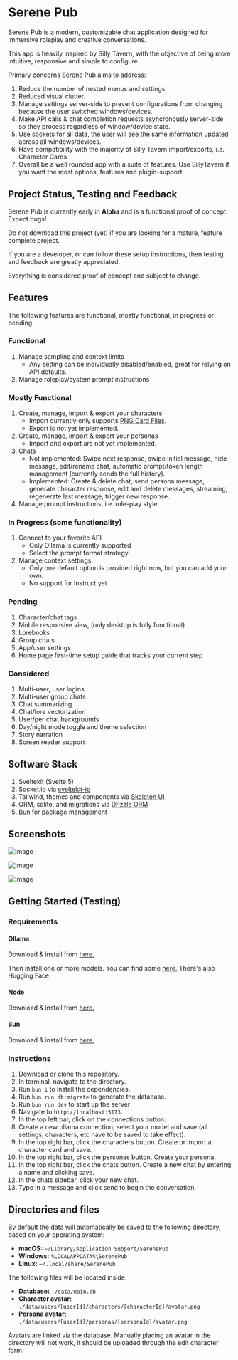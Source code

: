 # Serene Pub

Serene Pub is a modern, customizable chat application designed for immersive roleplay and creative conversations.

This app is heavily inspired by Silly Tavern, with the objective of being more intuitive, responsive and simple to configure.

Primary concerns Serene Pub aims to address:
  1. Reduce the number of nested menus and settings.
  2. Reduced visual clutter.
  3. Manage settings server-side to prevent configurations from changing because the user switched windows/devices.
  4. Make API calls & chat completion requests asyncronously server-side so they process regardless of window/device state.
  5. Use sockets for all data, the user will see the same information updated across all windows/devices.
  6. Have compatibility with the majority of Silly Tavern import/exports, i.e. Character Cards
  7. Overall be a well rounded app with a suite of features. Use SillyTavern if you want the most options, features and plugin-support.

## Project Status, Testing and Feedback

Serene Pub is currently early in **Alpha** and is a functional proof of concept. Expect bugs!

Do not download this project (yet) if you are looking for a mature, feature complete project.

If you are a developer, or can follow these setup instructions, then testing and feedback are greatly appreciated.

Everything is considered proof of concept and subject to change.

## Features

The following features are functional, mostly functional, in progress or pending.

### Functional

1. Manage sampling and context limits
    - Any setting can be individually disabled/enabled, great for relying on API defaults.
2. Manage roleplay/system prompt instructions

### Mostly Functional

1. Create, manage, import & export your characters
    - Import currently only supports [PNG Card Files](https://aicharactercards.com/).
    - Export is not yet implemented.
2. Create, manage, import & export your personas
     - Import and export are not yet implemented.
3. Chats
    - Not implemented: Swipe next response, swipe initial message, hide message, edit/rename chat, automatic prompt/token length management (currently sends the full history).
    - Implemented: Create & delete chat, send persona message, generate character response, edit and delete messages, streaming, regenerate last message, trigger new response.
4. Manage prompt instructions, i.e. role-play style
  
### In Progress (some functionality)

1. Connect to your favorite API
    - Only Ollama is currently supported
    - Select the prompt format strategy
2. Manage context settings
    - Only one default option is provided right now, but you can add your own.
    - No support for Instruct yet

### Pending

1. Character/chat tags
2. Mobile responsive view, (only desktop is fully functional)
3. Lorebooks
4. Group chats
5. App/user settings
6. Home page first-time setup guide that tracks your current step

### Considered

1. Multi-user, user logins
2. Multi-user group chats
3. Chat summarizing
4. Chat/lore vectorization
5. User/per chat backgrounds
6. Day/night mode toggle and theme selection
7. Story narration
8. Screen reader support

## Software Stack

1. Sveltekit (Svelte 5)
2. Socket.io via [sveltekit-io](https://github.com/cedrictailly/sveltekit-io)
3. Tailwind, themes and components via [Skeleton UI](https://skeleton.dev)
4. ORM, sqlite, and migrations via [Drizzle ORM](https://orm.drizzle.team/)
5. [Bun](https://bun.sh/) for package management

## Screenshots

![image](https://github.com/user-attachments/assets/73be6dbd-08ca-4ebd-b754-35c2da7686c3)

![image](https://github.com/user-attachments/assets/40319283-93a1-4ce3-8412-3778ad3ce9a1)

![image](https://github.com/user-attachments/assets/4d4eb3ea-022c-4de6-a5d3-27701eb7e71e)

## Getting Started (Testing)

### Requirements

#### Ollama

Download & install from [here.](https://ollama.com/download)

Then install one or more models. You can find some [here.](https://ollama.com/search?q=roleplay) There's also Hugging Face.

#### Node

Download & install from [here.](https://nodejs.org/en)

#### Bun

Download & install from [here.](https://bun.sh/)

### Instructions

1. Download or clone this repository.
2. In terminal, navigate to the directory.
3. Run `bun i` to install the dependencies.
4. Run `bun run db:migrate` to generate the database.
5. Run `bun run dev` to start up the server
6. Navigate to `http://localhost:5173`.
7. In the top left bar, click on the connections button.
8. Create a new ollama connection, select your model and save (all settings, characters, etc have to be saved to take effect).
9. In the top right bar, click the characters button. Create or import a character card and save.
10. In the top right bar, click the personas button. Create your persona.
11. In the top right bar, click the chats button. Create a new chat by entering a name and clicking save.
12. In the chats sidebar, click your new chat.
13. Type in a message and click send to begin the conversation.

## Directories and files

By default the data will automatically be saved to the following directory, based on your operating system:

- **macOS:** `~/Library/Application Support/SerenePub`
- **Windows:** `%LOCALAPPDATA%\SerenePub`
- **Linux:** `~/.local/share/SerenePub`

The following files will be located inside:

- **Database:** `./data/main.db`
- **Character avatar:** `./data/users/[userId]/characters/[characterId]/avatar.png`
- **Persona avatar:** `./data/users/[userId]/personas/[personaId]/avatar.png`

Avatars are linked via the database. Manually placing an avatar in the directory will not work, it should be uploaded through the edit character form.

